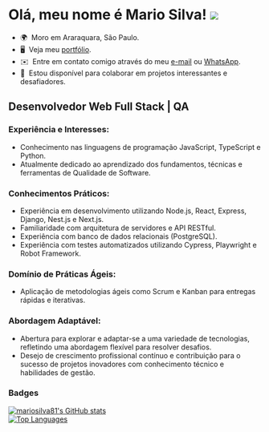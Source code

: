 # Olá, meu nome é Mario Silva! ![](https://user-images.githubusercontent.com/18350557/176309783-0785949b-9127-417c-8b55-ab5a4333674e.gif) 

- 🌍  Moro em Araraquara, São Paulo.
- 🖥️  Veja meu [portfólio](http://mariosilva.vercel.app).
- ✉️  Entre em contato comigo através do meu [e-mail](mailto:mariosilva.81@icloud.com) ou [WhatsApp](https://wa.me/5516997654818).
- 🤝  Estou disponível para colaborar em projetos interessantes e desafiadores.

## Desenvolvedor Web Full Stack | QA

### Experiência e Interesses:
- Conhecimento nas linguagens de programação JavaScript, TypeScript e Python.
- Atualmente dedicado ao aprendizado dos fundamentos, técnicas e ferramentas de Qualidade de Software.

### Conhecimentos Práticos:
- Experiência em desenvolvimento utilizando Node.js, React, Express, Django, Nest.js e Next.js.
- Familiaridade com arquitetura de servidores e API RESTful.
- Experiência com banco de dados relacionais (PostgreSQL).
- Experiência com testes automatizados utilizando Cypress, Playwright e Robot Framework.

### Domínio de Práticas Ágeis:
- Aplicação de metodologias ágeis como Scrum e Kanban para entregas rápidas e iterativas.

### Abordagem Adaptável:
- Abertura para explorar e adaptar-se a uma variedade de tecnologias, refletindo uma abordagem flexível para resolver desafios.
- Desejo de crescimento profissional contínuo e contribuição para o sucesso de projetos inovadores com conhecimento técnico e habilidades de gestão.

### Badges

<a href="http://www.github.com/mariosilva81"><img src="https://github-readme-stats.vercel.app/api?username=mariosilva81&show_icons=true&hide=&count_private=true&title_color=0891b2&text_color=ffffff&icon_color=0891b2&bg_color=1c1917&hide_border=true&show_icons=true" alt="mariosilva81's GitHub stats" /></a>
<br>
<a href="https://github.com/mariosilva81" align="left"><img src="https://github-readme-stats.vercel.app/api/top-langs/?username=mariosilva81&langs_count=10&title_color=0891b2&text_color=ffffff&icon_color=0891b2&bg_color=1c1917&hide_border=true&locale=en&custom_title=Top%20%Languages" alt="Top Languages" /></a>
